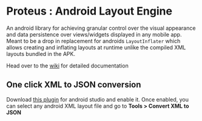 Proteus : Android Layout Engine
=====================

An android library for achieving granular control over the visual appearance and data persistence over views/widgets displayed in any mobile app. Meant to be a drop in replacement for androids `LayoutInflater` which allows creating and inflating layouts at runtime unlike the compiled XML layouts bundled in the APK.

Head over to the [wiki](https://github.com/flipkart-incubator/proteus/wiki) for detailed documentation

One click XML to JSON conversion
--------------------------------
Download [this plugin](https://github.com/flipkart-incubator/android-studio-proteus-plugin/blob/master/Plugin/Plugin.jar) for android studio and enable it. Once enabled, you can select any android XML layout file and go to **Tools > Convert XML to JSON**

